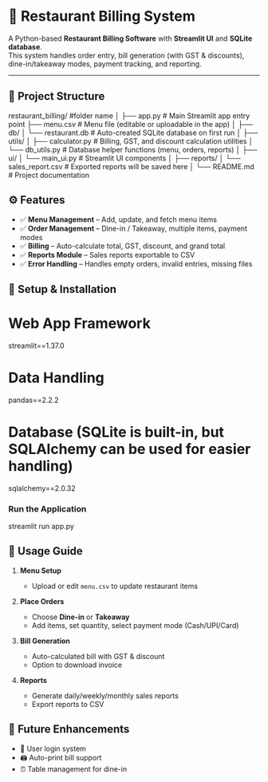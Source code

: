 # 🍴 Restaurant Billing System

A Python-based **Restaurant Billing Software** with **Streamlit UI** and **SQLite database**.  
This system handles order entry, bill generation (with GST & discounts), dine-in/takeaway modes, payment tracking, and reporting.

---

## 📂 Project Structure

restaurant_billing/ #folder name
│
├── app.py # Main Streamlit app entry point
├── menu.csv # Menu file (editable or uploadable in the app)
│
├── db/
│ └── restaurant.db # Auto-created SQLite database on first run
│
├── utils/
│ ├── calculator.py # Billing, GST, and discount calculation utilities
│ └── db_utils.py # Database helper functions (menu, orders, reports)
│
├── ui/
│ └── main_ui.py # Streamlit UI components
│
├── reports/
│ └── sales_report.csv # Exported reports will be saved here
│
└── README.md # Project documentation

## ⚙️ Features

- ✅ **Menu Management** – Add, update, and fetch menu items  
- ✅ **Order Management** – Dine-in / Takeaway, multiple items, payment modes  
- ✅ **Billing** – Auto-calculate total, GST, discount, and grand total  
- ✅ **Reports Module** – Sales reports exportable to CSV  
- ✅ **Error Handling** – Handles empty orders, invalid entries, missing files

## 🚀 Setup & Installation

# Web App Framework
streamlit==1.37.0

# Data Handling
pandas==2.2.2

# Database (SQLite is built-in, but SQLAlchemy can be used for easier handling)
sqlalchemy==2.0.32

###  Run the Application

streamlit run app.py

## 📝 Usage Guide 

1. **Menu Setup**  
   - Upload or edit `menu.csv` to update restaurant items  

2. **Place Orders**  
   - Choose **Dine-in** or **Takeaway**  
   - Add items, set quantity, select payment mode (Cash/UPI/Card)  

3. **Bill Generation**  
   - Auto-calculated bill with GST & discount  
   - Option to download invoice  

4. **Reports**  
   - Generate daily/weekly/monthly sales reports  
   - Export reports to CSV

## 🔮 Future Enhancements

- 🔑 User login system  
- 🖨 Auto-print bill support  
- ⏰ Table management for dine-in  
